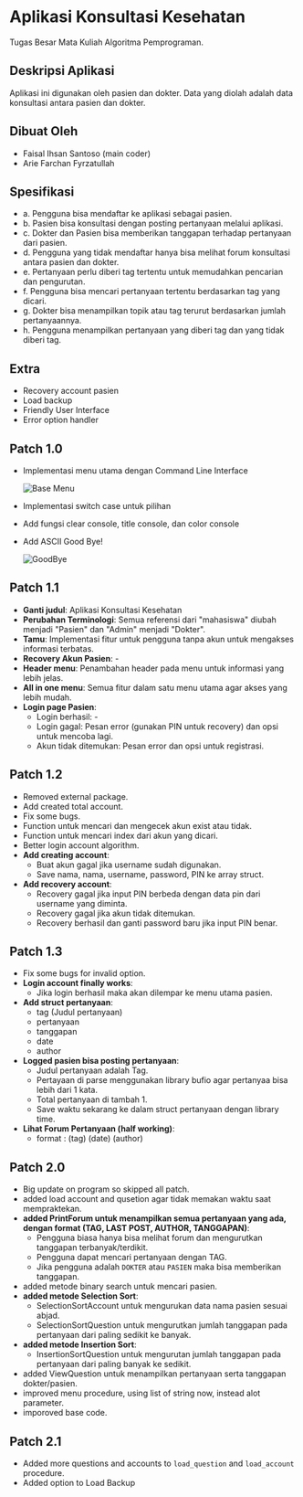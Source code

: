 # Aplikasi Konsultasi Kesehatan
Tugas Besar Mata Kuliah Algoritma Pemprograman.
## Deskripsi Aplikasi

Aplikasi ini digunakan oleh pasien dan dokter. Data yang diolah adalah data konsultasi antara pasien dan dokter.

## Dibuat Oleh

- Faisal Ihsan Santoso (main coder)
- Arie Farchan Fyrzatullah

## Spesifikasi
- a.	Pengguna bisa mendaftar ke aplikasi sebagai pasien.
- b.	Pasien bisa konsultasi dengan posting pertanyaan melalui aplikasi.
- c.	Dokter dan Pasien bisa memberikan tanggapan terhadap pertanyaan dari pasien.
- d.	Pengguna yang tidak mendaftar hanya bisa melihat forum konsultasi antara pasien dan dokter.
- e.	Pertanyaan perlu diberi tag tertentu untuk memudahkan pencarian dan pengurutan.
- f.	Pengguna bisa mencari pertanyaan tertentu berdasarkan tag yang dicari.
- g.	Dokter bisa menampilkan topik atau tag terurut berdasarkan jumlah pertanyaannya.
- h.	Pengguna menampilkan pertanyaan yang diberi tag dan yang tidak diberi tag.

## Extra 
- Recovery account pasien
- Load backup
- Friendly User Interface
- Error option handler

## Patch 1.0

- Implementasi menu utama dengan Command Line Interface
  
  ![Base Menu](https://github.com/CyrusSE/AlproProject/assets/80195151/cfb58bf0-8997-4517-ade6-003eefd98c92)
- Implementasi switch case untuk pilihan
- Add fungsi clear console, title console, dan color console
- Add ASCII Good Bye!

  ![GoodBye](https://github.com/CyrusSE/AlproProject/assets/80195151/13e88081-d40a-46b0-9be6-69a2e66172f8)

## Patch 1.1

- **Ganti judul**: Aplikasi Konsultasi Kesehatan
- **Perubahan Terminologi**: Semua referensi dari "mahasiswa" diubah menjadi "Pasien" dan "Admin" menjadi "Dokter".
- **Tamu**: Implementasi fitur untuk pengguna tanpa akun untuk mengakses informasi terbatas.
- **Recovery Akun Pasien**: -
- **Header menu**: Penambahan header pada menu untuk informasi yang lebih jelas.
- **All in one menu**: Semua fitur dalam satu menu utama agar akses yang lebih mudah.
- **Login page Pasien**:
  - Login berhasil: -
  - Login gagal: Pesan error (gunakan PIN untuk recovery) dan opsi untuk mencoba lagi.
  - Akun tidak ditemukan: Pesan error dan opsi untuk registrasi.

## Patch 1.2
- Removed external package.
- Add created total account.
- Fix some bugs.
- Function untuk mencari dan mengecek akun exist atau tidak.
- Function untuk mencari index dari akun yang dicari.
- Better login account algorithm.
- **Add creating account**:
  - Buat akun gagal jika username sudah digunakan.
  - Save nama, nama, username, password, PIN ke array struct.
- **Add recovery account**:
  - Recovery gagal jika input PIN berbeda dengan data pin dari username yang diminta.
  - Recovery gagal jika akun tidak ditemukan.
  - Recovery berhasil dan ganti password baru jika input PIN benar.

## Patch 1.3
- Fix some bugs for invalid option.
- **Login account finally works**:
  - Jika login berhasil maka akan dilempar ke menu utama pasien.
- **Add struct pertanyaan**:
  - tag (Judul pertanyaan)
  - pertanyaan
  - tanggapan
  - date
  - author
- **Logged pasien bisa posting pertanyaan**:
  - Judul pertanyaan adalah Tag.
  - Pertayaan di parse menggunakan library bufio agar pertanyaa bisa lebih dari 1 kata.
  - Total pertanyaan di tambah 1.
  - Save waktu sekarang ke dalam struct pertanyaan dengan library time.
- **Lihat Forum Pertanyaan (half working)**:
  - format : (tag)  (date)  (author)

## Patch 2.0
- Big update on program so skipped all patch.
- added load account and qusetion agar tidak memakan waktu saat mempraktekan.
- **added PrintForum untuk menampilkan semua pertanyaan yang ada, dengan format (TAG, LAST POST, AUTHOR, TANGGAPAN)**:
  - Pengguna biasa hanya bisa melihat forum dan mengurutkan tanggapan terbanyak/terdikit.
  - Pengguna dapat mencari pertanyaan dengan TAG.
  - Jika pengguna adalah `DOKTER` atau `PASIEN` maka bisa memberikan tanggapan.
- added metode binary search untuk mencari pasien.
- **added metode Selection Sort**:
  - SelectionSortAccount untuk mengurukan data nama pasien sesuai abjad.
  - SelectionSortQuestion untuk mengurutkan jumlah tanggapan pada pertanyaan dari paling sedikit ke banyak.
- **added metode Insertion Sort**:
  - InsertionSortQuestion untuk mengurutan jumlah tanggapan pada pertanyaan dari paling banyak ke sedikit.
- added ViewQuestion untuk menampilkan pertanyaan serta tanggapan dokter/pasien.
- improved menu procedure, using list of string now, instead alot parameter.
- imporoved base code.

## Patch 2.1
- Added more questions and accounts to `load_question` and `load_account` procedure.
- Added option to Load Backup